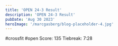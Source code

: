 ```yaml
---
title: 'OPEN 24-3 Result'
description: 'OPEN 24-3 Result'
pubDate: 'Aug 30 2023'
heroImage: '/marcgasberg/blog-placeholder-4.jpg'
---
```

#crossfit #open
Score: 135
Tiebreak: 7:28

